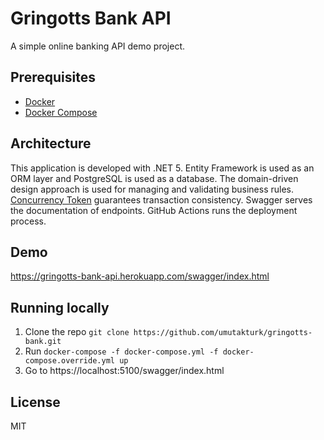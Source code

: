 # Gringotts Bank API
A simple online banking API demo project.

## Prerequisites
 - [Docker](https://www.docker.com/get-started)
 - [Docker Compose](https://docs.docker.com/compose/install/)

## Architecture
This application is developed with .NET 5. Entity Framework is used as an ORM layer and PostgreSQL is used as a database. 
The domain-driven design approach is used for managing and validating business rules. [Concurrency Token](https://www.npgsql.org/efcore/modeling/concurrency.html) 
guarantees transaction consistency. Swagger serves the documentation of endpoints. 
GitHub Actions runs the deployment process.

## Demo
https://gringotts-bank-api.herokuapp.com/swagger/index.html

## Running locally
1. Clone the repo `git clone https://github.com/umutakturk/gringotts-bank.git`
2. Run `docker-compose -f docker-compose.yml -f docker-compose.override.yml up`
3. Go to https://localhost:5100/swagger/index.html

## License
MIT
